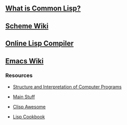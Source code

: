 ## [What is Common Lisp?](https://common-lisp.net/)

## [Scheme Wiki](https://www.scheme.com/tspl4/)

## [Online Lisp Compiler](https://www.tutorialspoint.com/execute_lisp_online.php)

## [Emacs Wiki](https://www.emacswiki.org/)  

### Resources 
+ [Structure and Interpretation of Computer Programs](https://ocw.mit.edu/courses/electrical-engineering-and-computer-science/6-001-structure-and-interpretation-of-computer-programs-spring-2005/)

+ [Main Stuff](https://common-lisp.net/tutorials)
+ [Clisp Awesome](https://github.com/CodyReichert/awesome-cl)  
+ [Lisp Cookbook](https://lispcookbook.github.io/cl-cookbook/)
